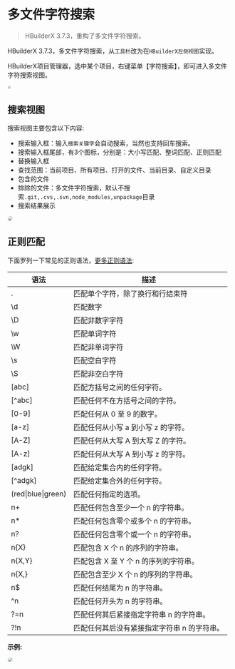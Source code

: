 # 多文件字符搜索

> HBuilderX 3.7.3，重构了多文件字符搜索。

HBuilderX 3.7.3，多文件字符搜索，从`工具栏`改为在`HBuilderX左侧视图`实现。

HBuilderX项目管理器，选中某个项目，右键菜单【字符搜索】，即可进入多文件字符搜索视图。

<img src="https://web-assets.dcloud.net.cn/hbuilderx-doc/node-search-gif.gif" style="border-radius: 15px; border: 1px solid #eee; zoom: 40%;" />

## 搜索视图

搜索视图主要包含以下内容:

- 搜索输入框：输入`搜索关键字`会自动搜索，当然也支持回车搜索。
- 搜索输入框尾部，有3个图标，分别是：大小写匹配、整词匹配、正则匹配
- 替换输入框
- 查找范围：当前项目、所有项目、打开的文件、当前目录、自定义目录
- 包含的文件
- 排除的文件：多文件字符搜索，默认不搜索`.git,.cvs,.svn,node_modules,unpackage`目录
- 搜索结果展示

<img src="https://web-assets.dcloud.net.cn/hbuilderx-doc/search_view.png" style="border-radius: 15px; border: 1px solid #eee; zoom: 60%;"/>

## 正则匹配

下面罗列一下常见的正则语法，[更多正则语法](https://docs.rs/regex/1.7.1/regex/#syntax):

|语法	|描述	|
|--	|--	|
|.  |匹配单个字符，除了换行和行结束符|
|\d	|匹配数字	|
|\D	|匹配非数字字符	|
|\w	|匹配单词字符	|
|\W	|匹配非单词字符	|
|\s	|匹配空白字符	|
|\S	|匹配非空白字符	|
|[abc]	|匹配方括号之间的任何字符。|
|[^abc]	|匹配任何不在方括号之间的字符。|
|[0-9]	|匹配任何从 0 至 9 的数字。|
|[a-z]	|匹配任何从小写 a 到小写 z 的字符。|
|[A-Z]	|匹配任何从大写 A 到大写 Z 的字符。|
|[A-z]	|匹配任何从大写 A 到小写 z 的字符。|
|[adgk]	|匹配给定集合内的任何字符。|
|[^adgk]	|匹配给定集合外的任何字符。|
|(red\|blue\|green)	|匹配任何指定的选项。|
|n+	|匹配任何包含至少一个 n 的字符串。|
|n*	|匹配任何包含零个或多个 n 的字符串。|
|n?	|匹配任何包含零个或一个 n 的字符串。|
|n{X}	|匹配包含 X 个 n 的序列的字符串。|
|n{X,Y}	|匹配包含 X 至 Y 个 n 的序列的字符串。|
|n{X,}	|匹配包含至少 X 个 n 的序列的字符串。|
|n$	|匹配任何结尾为 n 的字符串。|
|^n	|匹配任何开头为 n 的字符串。|
|?=n	|匹配任何其后紧接指定字符串 n 的字符串。|
|?!n	|匹配任何其后没有紧接指定字符串 n 的字符串。|

**示例:**

<img src="https://web-assets.dcloud.net.cn/hbuilderx-doc/search_reg.jpg" style="border-radius: 15px; border: 1px solid #eee; zoom: 60%;" />
